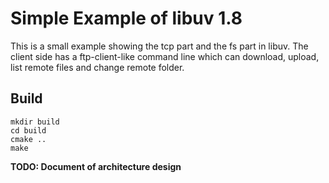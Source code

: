 Simple Example of libuv 1.8
============================
This is a small example showing the tcp part and the fs part in libuv.
The client side has a ftp-client-like command line which can download, upload, list remote files and change remote folder.

Build
------
  `mkdir build`<br/>
  `cd build`<br/>
  `cmake ..`<br/>
  `make`<br/>

**TODO: Document of architecture design**

